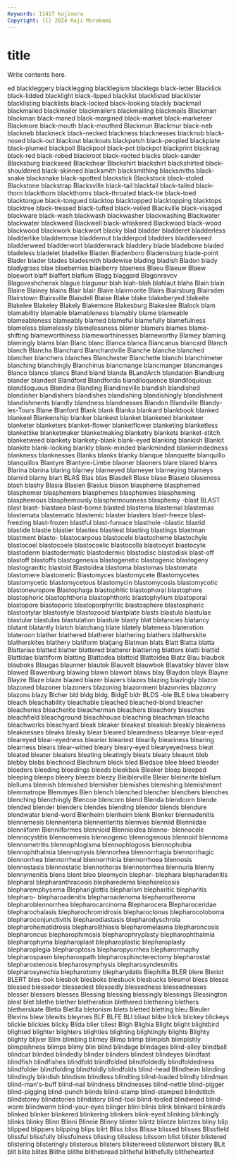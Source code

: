 ```yaml
---
Keywords: 11417 kojimura
Copyright: (C) 2024 Koji Murakami
---
```


# title

Write contents here.



ed blackleggery blacklegging blacklegism blacklegs black-letter Blacklick black-lidded
blacklight black-lipped blacklist blacklisted blacklister blacklisting blacklists black-locked black-looking blackly
blackmail blackmailed blackmailer blackmailers blackmailing blackmails Blackman blackman black-maned black-margined
black-market black-marketeer Blackmore black-mouth black-mouthed Blackmun Blackmur black-neb blackneb blackneck
black-necked blackness blacknesses blacknob black-nosed black-out blackout blackouts blackpatch black-peopled
blackplate black-plumed blackpoll Blackpool black-pot blackpot blackprint blackrag black-red black-robed
blackroot black-rooted blacks black-sander Blacksburg blackseed Blackshear Blackshirt blackshirt blackshirted
black-shouldered black-skinned blacksmith blacksmithing blacksmiths black-snake blacksnake black-spotted blackstick Blackstock
black-stoled Blackstone blackstrap Blacksville black-tail blacktail black-tailed black-thorn blackthorn blackthorns
black-throated black-tie black-toed blacktongue black-tongued blacktop blacktopped blacktopping blacktops blacktree
black-tressed black-tufted black-veiled Blackville black-visaged blackware black-wash blackwash blackwasher blackwashing
Blackwater blackwater blackweed Blackwell black-whiskered Blackwood black-wood blackwood blackwork blackwort
blacky blad bladder bladderet bladderless bladderlike bladdernose bladdernut bladderpod bladders
bladderseed bladderweed bladderwort bladderwrack bladdery blade bladebone bladed bladeless bladelet
bladelike Bladen Bladenboro Bladensburg blade-point Blader blader blades bladesmith bladewise
blading bladish Bladon blady bladygrass blae blaeberries blaeberry blaeness Blaeu
Blaeuw Blaew blaewort blaff blaffert blaflum Blagg blaggard Blagonravov Blagoveshchensk
blague blagueur blah blah-blah blahlaut blahs Blain blain Blaine Blainey
blains Blair blair Blaire blairmorite Blairs Blairsburg Blairsden Blairstown Blairsville
Blaisdell Blaise Blake blake blakeberyed blakeite Blakelee Blakeley Blakely Blakemore
Blakesburg Blakeslee Blalock blam blamability blamable blamableness blamably blame blameable
blameableness blameably blamed blameful blamefully blamefulness blameless blamelessly blamelessness blamer
blamers blames blame-shifting blameworthiness blameworthinesses blameworthy Blamey blaming blamingly blams
blan Blanc blanc Blanca blanca Blancanus blancard Blanch blanch Blancha
Blanchard Blanchardville Blanche blanche blanched blancher blanchers blanches Blanchester Blanchette
blanchi blanchimeter blanching blanchingly Blanchinus blancmange blancmanger blancmanges Blanco blanco
blancs Bland bland blanda BLandArch blandation Blandburg blander blandest Blandford
Blandfordia blandiloquence blandiloquious blandiloquous Blandina Blanding Blandinsville blandish blandished blandisher
blandishers blandishes blandishing blandishingly blandishment blandishments blandly blandness blandnesses Blandon
Blandville Blandy-les-Tours Blane Blanford Blank blank Blanka blankard blankbook blanked
blankeel Blankenship blanker blankest blanket blanketed blanketeer blanketer blanketers blanket-flower
blanketflower blanketing blanketless blanketlike blanketmaker blanketmaking blanketry blankets blanket-stitch blanketweed
blankety blankety-blank blank-eyed blanking blankish Blankit blankite blank-looking blankly blank-minded
blankminded blankmindedness blankness blanknesses Blanks blanks blanky blanque blanquette blanquillo
blanquillos Blantyre Blantyre-Limbe blaoner blaoners blare blared blares Blarina blarina
blaring blarney blarneyed blarneyer blarneying blarneys blarnid blarny blart BLAS
Blas blas Blasdell Blase blase Blaseio blaseness blash blashy Blasia
Blasien Blasius blason blaspheme blasphemed blasphemer blasphemers blasphemes blasphemies blaspheming
blasphemous blasphemously blasphemousness blasphemy -blast BLAST blast blast- blastaea blast-borne
blasted blastema blastemal blastemas blastemata blastematic blastemic blaster blasters blast-freeze
blast-freezing blast-frozen blastful blast-furnace blasthole -blastic blastid blastide blastie blastier
blasties blastiest blasting blastings blastman blastment blasto- blastocarpous blastocele blastocheme
blastochyle blastocoel blastocoele blastocoelic blastocolla blastocyst blastocyte blastoderm blastodermatic blastodermic
blastodisc blastodisk blast-off blastoff blastoffs blastogenesis blastogenetic blastogenic blastogeny blastogranitic
blastoid Blastoidea blastoma blastomas blastomata blastomere blastomeric Blastomyces blastomycete Blastomycetes
blastomycetic blastomycetous blastomycin blastomycosis blastomycotic blastoneuropore Blastophaga blastophitic blastophoral blastophore
blastophoric blastophthoria blastophthoric blastophyllum blastoporal blastopore blastoporic blastoporphyritic blastosphere blastospheric
blastostylar blastostyle blastozooid blastplate blasts blastula blastulae blastular blastulas blastulation
blastule blasty blat blatancies blatancy blatant blatantly blatch blatchang blate
blately blateness blateration blateroon blather blathered blatherer blathering blathers blatherskite
blatherskites blathery blatiform blatjang Blatman blats Blatt Blatta blatta Blattariae
blatted blatter blattered blatterer blattering blatters blatti blattid Blattidae blattiform
blatting Blattodea blattoid Blattoidea Blatz Blau blaubok blauboks Blaugas blaunner
blautok Blauvelt blauwbok Blavatsky blaver blaw blawed Blawenburg blawing blawn
blawort blaws blay Blaydon blayk Blayne Blayze Blaze blaze blazed
blazer blazers blazes blazing blazingly blazon blazoned blazoner blazoners blazoning
blazonment blazonries blazonry blazons blazy Blcher bld bldg bldg. BldgE
bldr BLDS -ble BLE blea bleaberry bleach bleachability bleachable bleached
bleached-blond bleacher bleacheries bleacherite bleacherman bleachers bleachery bleaches bleachfield bleachground
bleachhouse bleaching bleachman bleachs bleachworks bleachyard bleak bleaker bleakest bleakish
bleakly bleakness bleaknesses bleaks bleaky blear bleared blearedness bleareye blear-eyed
bleareyed blear-eyedness blearier bleariest blearily bleariness blearing blearness blears blear-witted
bleary bleary-eyed blearyeyedness bleat bleated bleater bleaters bleating bleatingly bleats
bleaty bleaunt bleb blebby blebs blechnoid Blechnum bleck bled Bledsoe
blee bleed bleeder bleeders bleeding bleedings bleeds bleekbok Bleeker bleep
bleeped bleeping bleeps bleery bleeze bleezy Bleiblerville Bleier bleinerite blellum
blellums blemish blemished blemisher blemishes blemishing blemishment blemmatrope Blemmyes Blen
blench blenched blencher blenchers blenches blenching blenchingly Blencoe blencorn blend
Blenda blendcorn blende blended blender blenders blendes blending blendor blends
blendure blendwater blend-word Blenheim blenheim blenk Blenker blennadenitis blennemesis blennenteria
blennenteritis blennies blenniid Blenniidae blenniiform Blenniiformes blennioid Blennioidea blenno- blennocele
blennocystitis blennoemesis blennogenic blennogenous blennoid blennoma blennometritis blennophlogisma blennophlogosis blennophobia
blennophthalmia blennoptysis blennorhea blennorrhagia blennorrhagic blennorrhea blennorrheal blennorrhinia blennorrhoea blennosis
blennostasis blennostatic blennothorax blennotorrhea blennuria blenny blennymenitis blens blent bleo
bleomycin blephar- blephara blepharadenitis blepharal blepharanthracosis blepharedema blepharelcosis blepharemphysema Blephariglottis
blepharism blepharitic blepharitis blepharo- blepharoadenitis blepharoadenoma blepharoatheroma blepharoblennorrhea blepharocarcinoma Blepharocera
Blepharoceridae blepharochalasis blepharochromidrosis blepharoclonus blepharocoloboma blepharoconjunctivitis blepharodiastasis blepharodyschroia blepharohematidrosis blepharolithiasis
blepharomelasma blepharoncosis blepharoncus blepharophimosis blepharophryplasty blepharophthalmia blepharophyma blepharoplast blepharoplastic blepharoplasty
blepharoplegia blepharoptosis blepharopyorrhea blepharorrhaphy blepharospasm blepharospath blepharosphincterectomy blepharostat blepharostenosis blepharosymphysis
blepharosyndesmitis blepharosynechia blepharotomy blepharydatis Blephillia BLER blere Bleriot BLERT bles-bok
blesbok blesboks blesbuck blesbucks blesmol bless blesse blessed blesseder blessedest
blessedly blessedness blessednesses blesser blessers blesses Blessing blessing blessingly blessings
Blessington blest blet blethe blether bletheration blethered blethering blethers bletherskate
Bletia Bletilla bletonism blets bletted bletting bleu Bleuler Blevins blew
blewits bleymes BLF BLFE BLI bliaut blibe blick blickey blickeys
blickie blickies blicky Blida blier bliest Bligh Blighia Blight blight
blightbird blighted blighter blighters blighties blighting blightingly blights Blighty blighty
blijver Blim blimbing blimey Blimp blimp blimpish blimpishly blimpishness blimps
blimy blin blind blindage blindages blind-alley blindball blindcat blinded blindedly
blinder blinders blindest blindeyes blindfast blindfish blindfishes blindfold blindfolded blindfoldedly
blindfoldedness blindfolder blindfolding blindfoldly blindfolds blind-head Blindheim blinding blindingly blindish
blindism blindless blindling blind-loaded blindly blindman blind-man's-buff blind-nail blindness blindnesses
blind-nettle blind-pigger blind-pigging blind-punch blinds blind-stamp blind-stamped blindstitch blindstorey blindstories
blindstory blind-tool blind-tooled blindweed blind-worm blindworm blind-your-eyes blinger blini blinis
blink blinkard blinkards blinked blinker blinkered blinkering blinkers blink-eyed blinking
blinkingly blinks blinky Blinn Blinni Blinnie Blinny blinter blintz blintze
blintzes bliny blip blipped blippers blipping blips blirt Bliss bliss
Blisse blissed blisses Blissfield blissful blissfully blissfulness blissing blissless blissom
blist blister blistered blistering blisteringly blisterous blisters blisterweed blisterwort blistery
BLit blit blite blites Blithe blithe blithebread blitheful blithefully blithehearted
